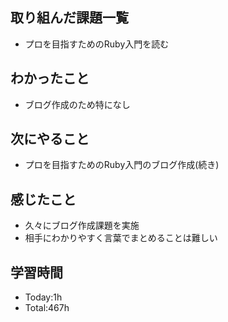 ## 取り組んだ課題一覧
- プロを目指すためのRuby入門を読む

## わかったこと
- ブログ作成のため特になし
  
## 次にやること
- プロを目指すためのRuby入門のブログ作成(続き)
  
## 感じたこと
- 久々にブログ作成課題を実施
- 相手にわかりやすく言葉でまとめることは難しい
  
## 学習時間
- Today:1h
- Total:467h
 
